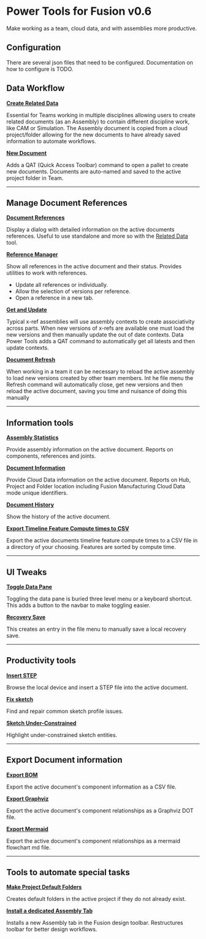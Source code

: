 # Power Tools for Fusion v0.6

Make working as a team, cloud data, and with assemblies more productive.

## Configuration

There are several json files that need to be configured. Documentation on how to configure is TODO.

## Data Workflow

**[Create Related Data](./docs/Related%20Data.md)**

Essential for Teams working in multiple disciplines allowing users to create  related documents (as an Assembly) to contain different discipline work, like CAM or Simulation. The Assembly document is copied from a cloud project/folder allowing for the new documents to have already saved information to automate workflows.

**[New Document](./docs/New%20Document.md)**

Adds a QAT (Quick Access Toolbar) command to open a pallet to create new documents. Documents are auto-named and saved to the active project folder in Team.

---

## Manage Document References

**[Document References](./docs/Document%20References.md)**

Display a dialog with detailed information on the active documents references. Useful to use standalone and more so with the [Related Data](/docs/Related%20Data.md) tool.

**[Reference Manager](./docs/Reference%20Manager.md)**

Show all references in the active document and their status. Provides utilities to work with references.

- Update all references or individually.
- Allow the selection of versions per reference.
- Open a reference in a new tab.

**[Get and Update](./docs/Get%20and%20Update.md)**

Typical x-ref assemblies will use assembly contexts to create associativity across parts. When new versions of x-refs are available one must load the new versions and then manually update the out of date contexts. Data Power Tools adds a QAT command to automatically get all latests and then update contexts.

**[Document Refresh](./docs/Document%20Refresh.md)**

When working in a team it can be necessary to reload the active assembly to load new versions created by other team members. Int he file menu the Refresh command will automatically close, get new versions and then reload the active document, saving you time and nuisance of doing this manually

---

## Information tools

**[Assembly Statistics](./docs/Assembly%20Statistics.md)**

Provide assembly information on the active document. Reports on components, references and joints.

**[Document Information](./docs/Document%20Information.md)**

Provide Cloud Data information on the active document. Reports on Hub, Project and Folder location including Fusion Manufacturing Cloud Data mode unique identifiers.

**[Document History](./docs/Document%20History.md)**

Show the history of the active document.

**[Export Timeline Feature Compute times to CSV](./docs/Timeline%20Compute%20Times.md)**

Export the active documents timeline feature compute times to a CSV file in a directory of your choosing. Features are sorted by compute time.

---

## UI Tweaks

**[Toggle Data Pane](./docs/Toggle%20Data%20Pane.md)**

Toggling the data pane is buried three level menu or a keyboard shortcut. This adds a button to the navbar to make toggling easier.

**[Recovery Save](./docs/Recovery%20Save.md)**

This creates an entry in the file menu to manually save a local recovery save.

---

## Productivity tools

**[Insert STEP](./docs/Insert%20Step.md)**

Browse the local device and insert a STEP file into the active document.

**[Fix sketch](./docs/SketchFix.md)**

Find and repair common sketch profile issues.

**[Sketch Under-Constrained](./docs/SketchUnder.md)**

Highlight under-constrained sketch entities.

---

## Export Document information

**[Export BOM](./docs/Export%20BOM.md)**

Export the active document's component information as a CSV file.

**[Export Graphviz](./docs/Export%20Graphviz.md)**

Export the active document's component relationships as a Graphviz DOT file.

**[Export Mermaid](./docs/Export%20Mermaid.md)**

Export the active document's component relationships as a mermaid flowchart md file.

---

## Tools to automate special tasks

**[Make Project Default Folders](./docs/Default%20Folders.md)**

Creates default folders in the active project if they do not already exist.

**[Install a dedicated Assembly Tab](./docs/Install%20Assembly%20Tab.md)**

Installs a new Assembly tab in the Fusion design toolbar. Restructures toolbar for better design workflows.

